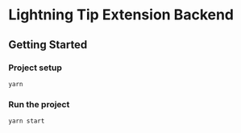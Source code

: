 # Lightning Tip Extension Backend

## Getting Started

### Project setup
```
yarn
```
    
### Run the project
```
yarn start
```

